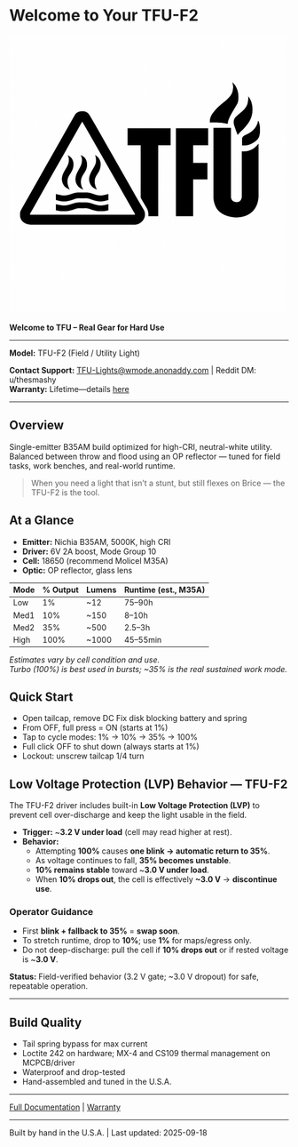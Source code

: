 # Welcome to Your TFU-F2

![TFU Logo](../TFU-LOGO.png)

**Welcome to TFU – Real Gear for Hard Use**

---

**Model:** TFU-F2 (Field / Utility Light)  

**Contact Support:** [TFU-Lights@wmode.anonaddy.com](mailto:TFU-Lights@wmode.anonaddy.com) | Reddit DM: u/thesmashy  
**Warranty:** Lifetime—details [here](https://github.com/TheSmashy/TFU/blob/main/WARRANTY.md)

---

## Overview

Single-emitter B35AM build optimized for high-CRI, neutral-white utility. Balanced between throw and flood using an OP reflector — tuned for field tasks, work benches, and real-world runtime.

> When you need a light that isn’t a stunt, but still flexes on Brice — the TFU-F2 is the tool.

## At a Glance

- **Emitter:** Nichia B35AM, 5000K, high CRI  
- **Driver:** 6V 2A boost, Mode Group 10  
- **Cell:** 18650 (recommend Molicel M35A)  
- **Optic:** OP reflector, glass lens  

| Mode  | % Output | Lumens | Runtime (est., M35A) |
|-------|----------|--------|----------------------|
| Low   | 1%       | ~12    | 75–90h               |
| Med1  | 10%      | ~150   | 8–10h                |
| Med2  | 35%      | ~500   | 2.5–3h               |
| High  | 100%     | ~1000  | 45–55min             |

*Estimates vary by cell condition and use.*  
*Turbo (100%) is best used in bursts; ~35% is the real sustained work mode.*

## Quick Start
- Open tailcap, remove DC Fix disk blocking battery and spring  
- From OFF, full press = ON (starts at 1%)  
- Tap to cycle modes: 1% → 10% → 35% → 100%  
- Full click OFF to shut down (always starts at 1%)  
- Lockout: unscrew tailcap 1/4 turn  

## Low Voltage Protection (LVP) Behavior — TFU-F2

The TFU-F2 driver includes built-in **Low Voltage Protection (LVP)** to prevent cell over-discharge and keep the light usable in the field.

- **Trigger:** ~**3.2 V under load** (cell may read higher at rest).  
- **Behavior:**  
  - Attempting **100%** causes **one blink → automatic return to 35%**.  
  - As voltage continues to fall, **35% becomes unstable**.  
  - **10% remains stable** toward ~**3.0 V under load**.  
  - When **10% drops out**, the cell is effectively **~3.0 V** → **discontinue use**.

### Operator Guidance
- First **blink + fallback to 35%** = **swap soon**.  
- To stretch runtime, drop to **10%**; use **1%** for maps/egress only.  
- Do not deep-discharge: pull the cell if **10% drops out** or if rested voltage is ~**3.0 V**.

**Status:** Field-verified behavior (3.2 V gate; ~3.0 V dropout) for safe, repeatable operation.

---

## Build Quality

- Tail spring bypass for max current  
- Loctite 242 on hardware; MX-4 and CS109 thermal management on MCPCB/driver  
- Waterproof and drop-tested  
- Hand-assembled and tuned in the U.S.A.

---

[Full Documentation](https://github.com/TheSmashy/TFU) | [Warranty](https://github.com/TheSmashy/TFU/blob/main/WARRANTY.md)

---

Built by hand in the U.S.A. | Last updated: 2025-09-18
